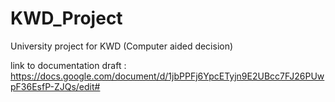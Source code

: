 # KWD_Project
University project for KWD (Computer aided decision)


link to documentation draft :
https://docs.google.com/document/d/1jbPPFj6YpcETyjn9E2UBcc7FJ26PUwpF36EsfP-ZJQs/edit#
